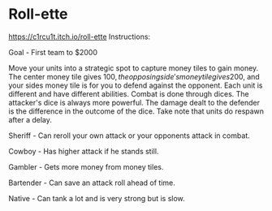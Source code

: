 # Roll-ette
https://c1rcu1t.itch.io/roll-ette
Instructions:

Goal - First team to $2000

Move your units into a strategic spot to capture money tiles to gain money. The center money tile gives $100, the opposing side's money tile gives 200$, and your sides money tile is for you to defend against the opponent. Each unit is different and have different abilities. Combat is done through dices. The attacker's dice is always more powerful. The damage dealt to the defender is the difference in the outcome of the dice. Take note that units do respawn after a delay.

Sheriff - Can reroll your own attack or your opponents attack in combat.

Cowboy - Has higher attack if he stands still.

Gambler - Gets more money from money tiles.

Bartender - Can save an attack roll ahead of time.

Native - Can tank a lot and is very strong but is slow.
